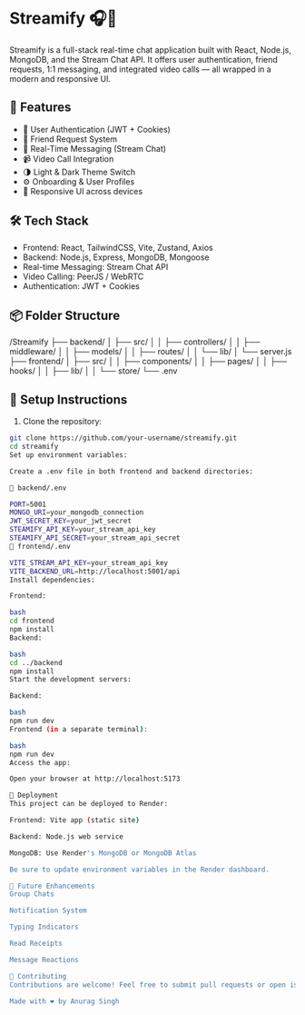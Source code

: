 # Streamify 🎧💬

Streamify is a full-stack real-time chat application built with React, Node.js, MongoDB, and the Stream Chat API. It offers user authentication, friend requests, 1:1 messaging, and integrated video calls — all wrapped in a modern and responsive UI.

## 🚀 Features

- 🔐 User Authentication (JWT + Cookies)
- 👥 Friend Request System
- 💬 Real-Time Messaging (Stream Chat)
- 📹 Video Call Integration
- 🌗 Light & Dark Theme Switch
- ⚙️ Onboarding & User Profiles
- 📱 Responsive UI across devices

## 🛠️ Tech Stack

- Frontend: React, TailwindCSS, Vite, Zustand, Axios
- Backend: Node.js, Express, MongoDB, Mongoose
- Real-time Messaging: Stream Chat API
- Video Calling: PeerJS / WebRTC
- Authentication: JWT + Cookies

## 📦 Folder Structure

/Streamify
├── backend/
│ ├── src/
│ │ ├── controllers/
│ │ ├── middleware/
│ │ ├── models/
│ │ ├── routes/
│ │ └── lib/
│ └── server.js
├── frontend/
│ ├── src/
│ │ ├── components/
│ │ ├── pages/
│ │ ├── hooks/
│ │ ├── lib/
│ │ └── store/
└── .env


## 🔧 Setup Instructions

1. Clone the repository:

```bash
git clone https://github.com/your-username/streamify.git
cd streamify
Set up environment variables:

Create a .env file in both frontend and backend directories:

📁 backend/.env

PORT=5001
MONGO_URI=your_mongodb_connection
JWT_SECRET_KEY=your_jwt_secret
STEAMIFY_API_KEY=your_stream_api_key
STEAMIFY_API_SECRET=your_stream_api_secret
📁 frontend/.env

VITE_STREAM_API_KEY=your_stream_api_key
VITE_BACKEND_URL=http://localhost:5001/api
Install dependencies:

Frontend:

bash
cd frontend
npm install
Backend:

bash
cd ../backend
npm install
Start the development servers:

Backend:

bash
npm run dev
Frontend (in a separate terminal):

bash
npm run dev
Access the app:

Open your browser at http://localhost:5173

🚀 Deployment
This project can be deployed to Render:

Frontend: Vite app (static site)

Backend: Node.js web service

MongoDB: Use Render's MongoDB or MongoDB Atlas

Be sure to update environment variables in the Render dashboard.

🧠 Future Enhancements
Group Chats

Notification System

Typing Indicators

Read Receipts

Message Reactions

🤝 Contributing
Contributions are welcome! Feel free to submit pull requests or open issues for suggestions and bug fixes.

Made with ❤️ by Anurag Singh
